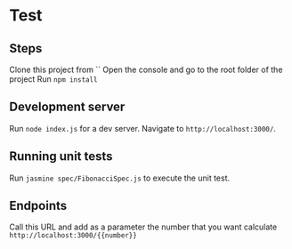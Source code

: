 # Test
## Steps 
Clone this project from  ``
Open the console and go to the root folder of the project
Run `npm install`

## Development server

Run `node index.js` for a dev server. Navigate to `http://localhost:3000/`.

## Running unit tests

Run `jasmine spec/FibonacciSpec.js` to execute the unit test.

## Endpoints
Call this URL and add as a parameter the number that you want calculate `http://localhost:3000/{{number}}`
